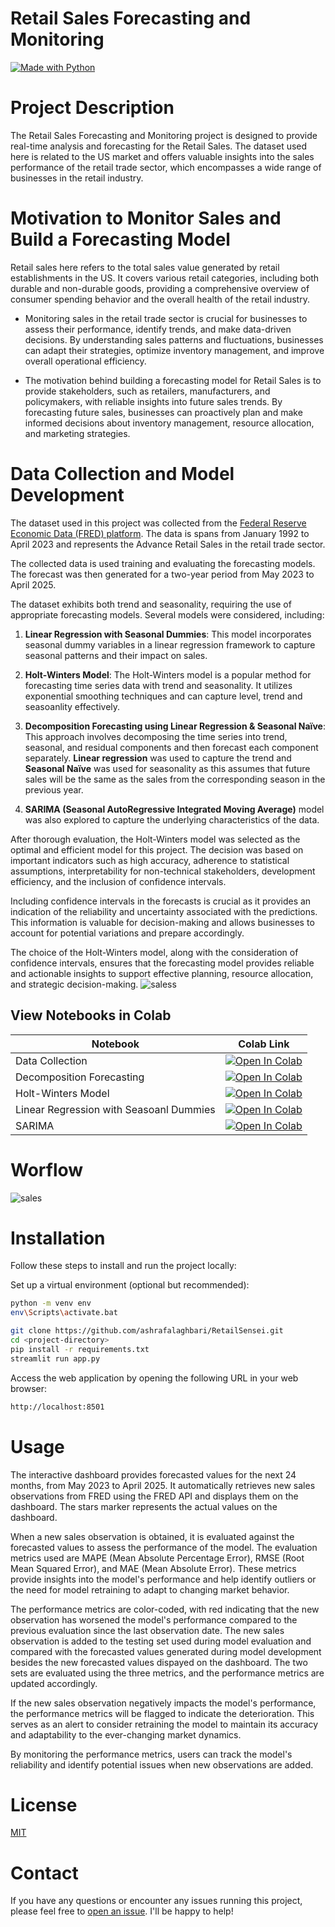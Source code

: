 # Retail Sales Forecasting and Monitoring
[![Made with Python](https://img.shields.io/badge/Made%20with-Python%203.10.7-blue.svg)](https://www.python.org/)

# Project Description
The  Retail Sales Forecasting and Monitoring project is designed to provide real-time analysis and forecasting for the Retail Sales. The dataset used here is related to the US market and offers valuable insights into the sales performance of the retail trade sector, which encompasses a wide range of businesses in the retail industry.

# Motivation to Monitor Sales and Build a Forecasting Model
 Retail sales here refers to the total sales value generated by retail establishments in the US. It covers various retail categories, including both durable and non-durable goods, providing a comprehensive overview of consumer spending behavior and the overall health of the retail industry.
* Monitoring sales in the retail trade sector is crucial for businesses to assess their performance, identify trends, and make data-driven decisions. By understanding sales patterns and fluctuations, businesses can adapt their strategies, optimize inventory management, and improve overall operational efficiency.

* The motivation behind building a forecasting model for Retail Sales is to provide stakeholders, such as retailers, manufacturers, and policymakers, with reliable insights into future sales trends. By forecasting future sales, businesses can proactively plan and make informed decisions about inventory management, resource allocation, and marketing strategies. 


# Data Collection and Model Development

The dataset used in this project was collected from the [Federal Reserve Economic Data (FRED) platform](https://fred.stlouisfed.org/series/RSXFSN). The data is spans from January 1992 to April 2023 and represents the Advance Retail Sales in the retail trade sector. 

The collected data is used training and evaluating the forecasting models. The forecast was then generated for a two-year period from May 2023 to April 2025. 

The dataset exhibits both trend and seasonality, requiring the use of appropriate forecasting models. Several models were considered, including:

1. **Linear Regression with Seasonal Dummies**: This model incorporates seasonal dummy variables in a linear regression framework to capture seasonal patterns and their impact on sales.

2. **Holt-Winters Model**: The Holt-Winters model is a popular method for forecasting time series data with trend and seasonality. It utilizes exponential smoothing techniques  and can capture level, trend and seasoanlity effectively.

3. **Decomposition Forecasting using Linear Regression & Seasonal Naïve**: This approach involves decomposing the time series into trend, seasonal, and residual components and then forecast each component separately. **Linear regression** was used to capture the trend and **Seasonal Naïve** was used for seasonality as this assumes that future sales will be the same as the sales from the corresponding season in the previous year. 

4. **SARIMA (Seasonal AutoRegressive Integrated Moving Average)** model was also explored to capture the underlying characteristics of the data. 

After thorough evaluation, the Holt-Winters model was selected as the optimal and efficient model for this project. The decision was based on important indicators such as high accuracy, adherence to statistical assumptions, interpretability for non-technical stakeholders, development efficiency, and the inclusion of confidence intervals.

Including confidence intervals in the forecasts is crucial as it provides an indication of the reliability and uncertainty associated with the predictions. This information is valuable for decision-making and allows businesses to account for potential variations and prepare accordingly.

The choice of the Holt-Winters model, along with the consideration of confidence intervals, ensures that the forecasting model provides reliable and actionable insights to support effective planning, resource allocation, and strategic decision-making.
![saless](https://github.com/ashrafalaghbari/RetailSensei/assets/98224412/de06837f-149d-45e0-af34-bf02779f9c61)
## View Notebooks in Colab

| Notebook | Colab Link |
| -------- | ---------- |
| Data Collection | [![Open In Colab](https://colab.research.google.com/assets/colab-badge.svg)](https://colab.research.google.com/github/ashrafalaghbari/RetailSensei/blob/main/notebooks/data_collection.ipynb) |
| Decomposition Forecasting | [![Open In Colab](https://colab.research.google.com/assets/colab-badge.svg)](https://colab.research.google.com/github/ashrafalaghbari/RetailSensei/blob/main/notebooks/decomposition_forecasting.ipynb) |
| Holt-Winters Model | [![Open In Colab](https://colab.research.google.com/assets/colab-badge.svg)](https://colab.research.google.com/github/ashrafalaghbari/RetailSensei/blob/main/notebooks/holt_winters_model.ipynb) |
| Linear Regression with Seasoanl Dummies | [![Open In Colab](https://colab.research.google.com/assets/colab-badge.svg)](https://colab.research.google.com/github/ashrafalaghbari/RetailSensei/blob/main/notebooks/lr_with_seasoanl_dummies.ipynb) |
| SARIMA| [![Open In Colab](https://colab.research.google.com/assets/colab-badge.svg)](https://colab.research.google.com/github/ashrafalaghbari/RetailSensei/blob/main/notebooks/sarimax.ipynb) |

# Worflow
![sales](https://github.com/ashrafalaghbari/RetailSensei/assets/98224412/6d7b8e80-16a4-43af-a41d-31ebbdb8b5b8)


# Installation

Follow these steps to install and run the project locally:

Set up a virtual environment (optional but recommended):

```bash
python -m venv env
env\Scripts\activate.bat
```

```bash
git clone https://github.com/ashrafalaghbari/RetailSensei.git
cd <project-directory>
pip install -r requirements.txt
streamlit run app.py
```

Access the web application by opening the following URL in your web browser:

```bash
http://localhost:8501
```

<!-- If you prefer to use a Docker image, you can follow these additional steps:

Pull the Docker image from Docker Hub:
```bash
docker pull salesapp:0.1
```
Run the Docker container:
```bash
docker run -p 8501:8501 salesapp:0.1
```
Access the web application using the same URL as mentioned above. -->

# Usage

The interactive dashboard provides forecasted values for the next 24 months, from May 2023 to April 2025. It automatically retrieves new sales observations from FRED using the FRED API and displays them on the dashboard. The stars marker represents the actual values on the dashboard.

When a new sales observation is obtained, it is evaluated against the forecasted values to assess the performance of the model. The evaluation metrics used are MAPE (Mean Absolute Percentage Error), RMSE (Root Mean Squared Error), and MAE (Mean Absolute Error). These metrics provide insights into the model's performance and help identify outliers or the need for model retraining to adapt to changing market behavior.

The performance metrics are color-coded, with red indicating that the new observation has worsened the model's performance compared to the previous evaluation since the last observation date. The new sales observation is added to the testing set used during model evaluation and compared with the forecasted values generated during model development besides the new forecasted values dispayed on the dashboard. The two sets are evaluated using the three metrics, and the performance metrics are updated accordingly.

If the new sales observation negatively impacts the model's performance, the performance metrics will be flagged to indicate the deterioration. This serves as an alert to consider retraining the model to maintain its accuracy and adaptability to the ever-changing market dynamics.

By monitoring the performance metrics, users can track the model's reliability and identify potential issues when new observations are added.



# License

[MIT](https://github.com/ashrafalaghbari/RetailSensei/blob/main/LICENSE)


# Contact

If you have any questions or encounter any issues running this project, please feel free to [open an issue](https://github.com/ashrafalaghbari/RetailSensei/issues). I'll be happy to help!
